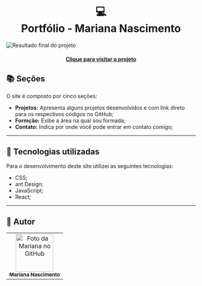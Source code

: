 <h1 align="center">
  💻<br>Portfólio - Mariana Nascimento
</h1>

![Resultado final do projeto](https://raw.githubusercontent.com/MariSIN/MariSIN.github.io/4fd1d486c5c17b74f94c39af82303d10a40f5272/projeto-final.png)

<h4 align="center"><a href="https://www.iuricode.com/">Clique para visitar o projeto</a></h4>

## 📚 Seções

O site é composto por cinco seções:

- **Projetos:** Apresenta alguns projetos desenvolvidos e com link direto para os respectivos códigos no GitHub;
- **Formção:** Exibe a área na qual sou formada;
- **Contato:** Indica por onde você pode entrar em contato comigo;

---

## 💼 Tecnologias utilizadas

Para o desenvolvimento deste site utilizei as seguintes tecnologias:

- CSS;
- ant Design;
- JavaScript;
- React;

---

<h2>🦄 Autor</h2>

<table>
  <tr>
    <td align="center">
      <a href="https://github.com/MariSIN">
        <img src="https://avatars.githubusercontent.com/u/108953710?v=4" width="100px;" alt="Foto da Mariana no GitHub"/><br>
        <sub>
          <b>Mariana Nascimento</b>
        </sub>
      </a>
    </td>
  </tr>
</table>

